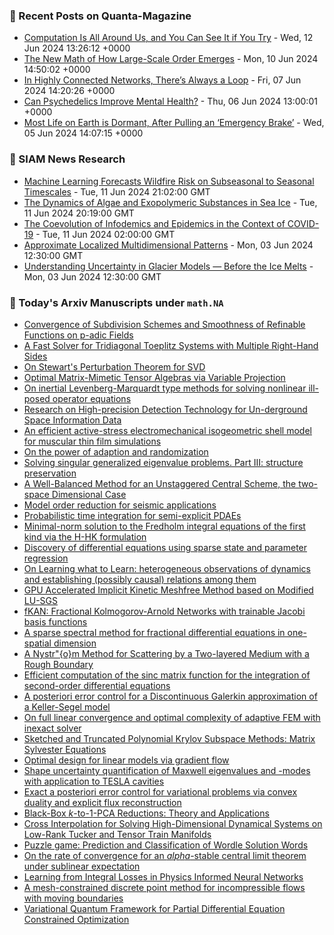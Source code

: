### 📝 Recent Posts on Quanta-Magazine
<!-- quanta starts -->
* <a href="https://www.quantamagazine.org/computation-is-all-around-us-and-you-can-see-it-if-you-try-20240612/">Computation Is All Around Us, and You Can See It if You Try</a> - Wed, 12 Jun 2024 13:26:12 +0000
* <a href="https://www.quantamagazine.org/the-new-math-of-how-large-scale-order-emerges-20240610/">The New Math of How Large-Scale Order Emerges</a> - Mon, 10 Jun 2024 14:50:02 +0000
* <a href="https://www.quantamagazine.org/in-highly-connected-networks-theres-always-a-loop-20240607/">In Highly Connected Networks, There’s Always a Loop</a> - Fri, 07 Jun 2024 14:20:26 +0000
* <a href="https://www.quantamagazine.org/can-psychedelics-improve-mental-health-20240606/">Can Psychedelics Improve Mental Health?</a> - Thu, 06 Jun 2024 13:00:01 +0000
* <a href="https://www.quantamagazine.org/most-life-on-earth-is-dormant-after-pulling-an-emergency-brake-20240605/">Most Life on Earth is Dormant, After Pulling an ‘Emergency Brake’</a> - Wed, 05 Jun 2024 14:07:15 +0000
<!-- quanta ends -->

### 📝 SIAM News Research
<!-- siam-news starts -->
* <a href="https://sinews.siam.org/Details-Page/machine-learning-forecasts-wildfire-risk-on-subseasonal-to-seasonal-timescales">Machine Learning Forecasts Wildfire Risk on Subseasonal to Seasonal Timescales</a> - Tue, 11 Jun 2024 21:02:00 GMT
* <a href="https://sinews.siam.org/Details-Page/the-dynamics-of-algae-and-exopolymeric-substances-in-sea-ice">The Dynamics of Algae and Exopolymeric Substances in Sea Ice</a> - Tue, 11 Jun 2024 20:19:00 GMT
* <a href="https://sinews.siam.org/Details-Page/the-coevolution-of-infodemics-and-epidemics-in-the-context-of-covid-19">The Coevolution of Infodemics and Epidemics in the Context of COVID-19</a> - Tue, 11 Jun 2024 02:00:00 GMT
* <a href="https://sinews.siam.org/Details-Page/approximate-localized-multidimensional-patterns">Approximate Localized Multidimensional Patterns</a> - Mon, 03 Jun 2024 12:30:00 GMT
* <a href="https://sinews.siam.org/Details-Page/understanding-uncertainty-in-glacier-models-before-the-ice-melts">Understanding Uncertainty in Glacier Models — Before the Ice Melts</a> - Mon, 03 Jun 2024 12:30:00 GMT
<!-- siam-news ends -->

### 📝 Today's Arxiv Manuscripts under ``math.NA``
<!-- arxiv-math-na starts -->
* <a href="https://arxiv.org/abs/2406.06628">Convergence of Subdivision Schemes and Smoothness of Refinable Functions on p-adic Fields</a>
* <a href="https://arxiv.org/abs/2406.06734">A Fast Solver for Tridiagonal Toeplitz Systems with Multiple Right-Hand Sides</a>
* <a href="https://arxiv.org/abs/2406.06901">On Stewart's Perturbation Theorem for SVD</a>
* <a href="https://arxiv.org/abs/2406.06942">Optimal Matrix-Mimetic Tensor Algebras via Variable Projection</a>
* <a href="https://arxiv.org/abs/2406.07044">On inertial Levenberg-Marquardt type methods for solving nonlinear ill-posed operator equations</a>
* <a href="https://arxiv.org/abs/2406.07045">Research on High-precision Detection Technology for Un-derground Space Information Data</a>
* <a href="https://arxiv.org/abs/2406.07102">An efficient active-stress electromechanical isogeometric shell model for muscular thin film simulations</a>
* <a href="https://arxiv.org/abs/2406.07108">On the power of adaption and randomization</a>
* <a href="https://arxiv.org/abs/2406.07109">Solving singular generalized eigenvalue problems. Part III: structure preservation</a>
* <a href="https://arxiv.org/abs/2406.07185">A Well-Balanced Method for an Unstaggered Central Scheme, the two-space Dimensional Case</a>
* <a href="https://arxiv.org/abs/2406.07207">Model order reduction for seismic applications</a>
* <a href="https://arxiv.org/abs/2406.07220">Probabilistic time integration for semi-explicit PDAEs</a>
* <a href="https://arxiv.org/abs/2406.07303">Minimal-norm solution to the Fredholm integral equations of the first kind via the H-HK formulation</a>
* <a href="https://arxiv.org/abs/2406.06707">Discovery of differential equations using sparse state and parameter regression</a>
* <a href="https://arxiv.org/abs/2406.06812">On Learning what to Learn: heterogeneous observations of dynamics and establishing (possibly causal) relations among them</a>
* <a href="https://arxiv.org/abs/2406.07441">GPU Accelerated Implicit Kinetic Meshfree Method based on Modified LU-SGS</a>
* <a href="https://arxiv.org/abs/2406.07456">fKAN: Fractional Kolmogorov-Arnold Networks with trainable Jacobi basis functions</a>
* <a href="https://arxiv.org/abs/2210.08247">A sparse spectral method for fractional differential equations in one-spatial dimension</a>
* <a href="https://arxiv.org/abs/2303.02339">A Nystr"{o}m Method for Scattering by a Two-layered Medium with a Rough Boundary</a>
* <a href="https://arxiv.org/abs/2304.09676">Efficient computation of the sinc matrix function for the integration of second-order differential equations</a>
* <a href="https://arxiv.org/abs/2309.09036">A posteriori error control for a Discontinuous Galerkin approximation of a Keller-Segel model</a>
* <a href="https://arxiv.org/abs/2311.15738">On full linear convergence and optimal complexity of adaptive FEM with inexact solver</a>
* <a href="https://arxiv.org/abs/2311.16019">Sketched and Truncated Polynomial Krylov Subspace Methods: Matrix Sylvester Equations</a>
* <a href="https://arxiv.org/abs/2401.07806">Optimal design for linear models via gradient flow</a>
* <a href="https://arxiv.org/abs/2401.11890">Shape uncertainty quantification of Maxwell eigenvalues and -modes with application to TESLA cavities</a>
* <a href="https://arxiv.org/abs/2402.06429">Exact a posteriori error control for variational problems via convex duality and explicit flux reconstruction</a>
* <a href="https://arxiv.org/abs/2403.03905">Black-Box $k$-to-$1$-PCA Reductions: Theory and Applications</a>
* <a href="https://arxiv.org/abs/2403.12826">Cross Interpolation for Solving High-Dimensional Dynamical Systems on Low-Rank Tucker and Tensor Train Manifolds</a>
* <a href="https://arxiv.org/abs/2403.19433">Puzzle game: Prediction and Classification of Wordle Solution Words</a>
* <a href="https://arxiv.org/abs/2107.11076">On the rate of convergence for an $alpha$-stable central limit theorem under sublinear expectation</a>
* <a href="https://arxiv.org/abs/2305.17387">Learning from Integral Losses in Physics Informed Neural Networks</a>
* <a href="https://arxiv.org/abs/2404.17542">A mesh-constrained discrete point method for incompressible flows with moving boundaries</a>
* <a href="https://arxiv.org/abs/2405.16651">Variational Quantum Framework for Partial Differential Equation Constrained Optimization</a>
<!-- arxiv-math-na ends -->
